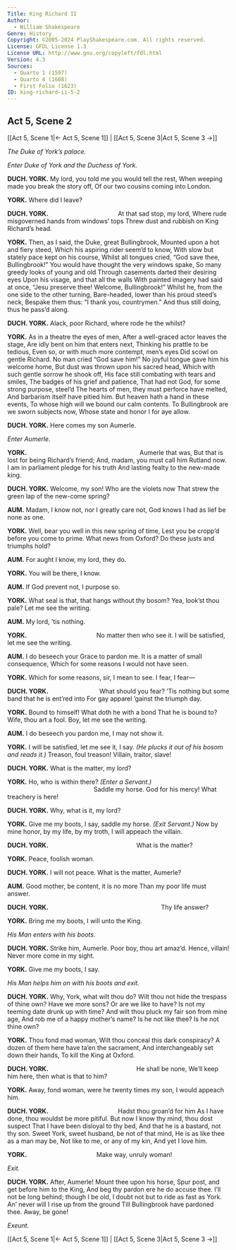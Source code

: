```yaml
---
Title: King Richard II
Author: 
  - William Shakespeare
Genre: History
Copyright: ©2005-2024 PlayShakespeare.com. All rights reserved.
License: GFDL License 1.3
License URL: http://www.gnu.org/copyleft/fdl.html
Version: 4.3
Sources:
  - Quarto 1 (1597)
  - Quarto 4 (1608)
  - First Folio (1623)
ID: king-richard-ii-5-2
---
```


## Act 5, Scene 2
[[Act 5, Scene 1|← Act 5, Scene 1]] | [[Act 5, Scene 3|Act 5, Scene 3 →]]

*The Duke of York’s palace.*

*Enter Duke of York and the Duchess of York.*

**DUCH. YORK.**
My lord, you told me you would tell the rest,
When weeping made you break the story off,
Of our two cousins coming into London.

**YORK.**
Where did I leave?

**DUCH. YORK.**
           At that sad stop, my lord,
Where rude misgoverned hands from windows’ tops
Threw dust and rubbish on King Richard’s head.

**YORK.**
Then, as I said, the Duke, great Bullingbrook,
Mounted upon a hot and fiery steed,
Which his aspiring rider seem’d to know,
With slow but stately pace kept on his course,
Whilst all tongues cried, “God save thee, Bullingbrook!”
You would have thought the very windows spake,
So many greedy looks of young and old
Through casements darted their desiring eyes
Upon his visage, and that all the walls
With painted imagery had said at once,
“Jesu preserve thee! Welcome, Bullingbrook!”
Whilst he, from the one side to the other turning,
Bare-headed, lower than his proud steed’s neck,
Bespake them thus: “I thank you, countrymen.”
And thus still doing, thus he pass’d along.

**DUCH. YORK.**
Alack, poor Richard, where rode he the whilst?

**YORK.**
As in a theatre the eyes of men,
After a well-graced actor leaves the stage,
Are idly bent on him that enters next,
Thinking his prattle to be tedious,
Even so, or with much more contempt, men’s eyes
Did scowl on gentle Richard. No man cried “God save him!”
No joyful tongue gave him his welcome home,
But dust was thrown upon his sacred head,
Which with such gentle sorrow he shook off,
His face still combating with tears and smiles,
The badges of his grief and patience,
That had not God, for some strong purpose, steel’d
The hearts of men, they must perforce have melted,
And barbarism itself have pitied him.
But heaven hath a hand in these events,
To whose high will we bound our calm contents.
To Bullingbrook are we sworn subjects now,
Whose state and honor I for aye allow.

**DUCH. YORK.**
Here comes my son Aumerle.

*Enter Aumerle.*

**YORK.**
                  Aumerle that was,
But that is lost for being Richard’s friend;
And, madam, you must call him Rutland now.
I am in parliament pledge for his truth
And lasting fealty to the new-made king.

**DUCH. YORK.**
Welcome, my son! Who are the violets now
That strew the green lap of the new-come spring?

**AUM.**
Madam, I know not, nor I greatly care not,
God knows I had as lief be none as one.

**YORK.**
Well, bear you well in this new spring of time,
Lest you be cropp’d before you come to prime.
What news from Oxford? Do these justs and triumphs hold?

**AUM.**
For aught I know, my lord, they do.

**YORK.**
You will be there, I know.

**AUM.**
If God prevent not, I purpose so.

**YORK.**
What seal is that, that hangs without thy bosom?
Yea, look’st thou pale? Let me see the writing.

**AUM.**
My lord, ’tis nothing.

**YORK.**
           No matter then who see it.
I will be satisfied, let me see the writing.

**AUM.**
I do beseech your Grace to pardon me.
It is a matter of small consequence,
Which for some reasons I would not have seen.

**YORK.**
Which for some reasons, sir, I mean to see.
I fear, I fear⁠—

**DUCH. YORK.**
        What should you fear?
’Tis nothing but some band that he is ent’red into
For gay apparel ’gainst the triumph day.

**YORK.**
Bound to himself! What doth he with a bond
That he is bound to? Wife, thou art a fool.
Boy, let me see the writing.

**AUM.**
I do beseech you pardon me, I may not show it.

**YORK.**
I will be satisfied, let me see it, I say.
*(He plucks it out of his bosom and reads it.)*
Treason, foul treason! Villain, traitor, slave!

**DUCH. YORK.**
What is the matter, my lord?

**YORK.**
Ho, who is within there?
*(Enter a Servant.)*
              Saddle my horse.
God for his mercy! What treachery is here!

**DUCH. YORK.**
Why, what is it, my lord?

**YORK.**
Give me my boots, I say, saddle my horse.
*(Exit Servant.)*
Now by mine honor, by my life, by my troth,
I will appeach the villain.

**DUCH. YORK.**
              What is the matter?

**YORK.**
Peace, foolish woman.

**DUCH. YORK.**
I will not peace. What is the matter, Aumerle?

**AUM.**
Good mother, be content, it is no more
Than my poor life must answer.

**DUCH. YORK.**
                  Thy life answer?

**YORK.**
Bring me my boots, I will unto the King.

*His Man enters with his boots.*

**DUCH. YORK.**
Strike him, Aumerle. Poor boy, thou art amaz’d.
Hence, villain! Never more come in my sight.

**YORK.**
Give me my boots, I say.

*His Man helps him on with his boots and exit.*

**DUCH. YORK.**
Why, York, what wilt thou do?
Wilt thou not hide the trespass of thine own?
Have we more sons? Or are we like to have?
Is not my teeming date drunk up with time?
And wilt thou pluck my fair son from mine age,
And rob me of a happy mother’s name?
Is he not like thee? Is he not thine own?

**YORK.**
Thou fond mad woman,
Wilt thou conceal this dark conspiracy?
A dozen of them here have ta’en the sacrament,
And interchangeably set down their hands,
To kill the King at Oxford.

**DUCH. YORK.**
              He shall be none,
We’ll keep him here, then what is that to him?

**YORK.**
Away, fond woman, were he twenty times my son,
I would appeach him.

**DUCH. YORK.**
           Hadst thou groan’d for him
As I have done, thou wouldst be more pitiful.
But now I know thy mind, thou dost suspect
That I have been disloyal to thy bed,
And that he is a bastard, not thy son.
Sweet York, sweet husband, be not of that mind,
He is as like thee as a man may be,
Not like to me, or any of my kin,
And yet I love him.

**YORK.**
           Make way, unruly woman!

*Exit.*

**DUCH. YORK.**
After, Aumerle! Mount thee upon his horse,
Spur post, and get before him to the King,
And beg thy pardon ere he do accuse thee.
I’ll not be long behind; though I be old,
I doubt not but to ride as fast as York.
An’ never will I rise up from the ground
Till Bullingbrook have pardoned thee. Away, be gone!

*Exeunt.*

[[Act 5, Scene 1|← Act 5, Scene 1]] | [[Act 5, Scene 3|Act 5, Scene 3 →]]
